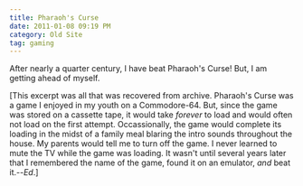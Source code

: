 ```yaml
---
title: Pharaoh's Curse
date: 2011-01-08 09:19 PM
category: Old Site
tag: gaming
---
```


After nearly a quarter century, I have beat Pharaoh's Curse! But, I am getting ahead of myself.

[This excerpt was all that was recovered from archive.  Pharaoh's Curse was a game I enjoyed in my youth on a Commodore-64.  But, since the game was stored on a cassette tape, it would take *forever* to load and would often not load on the first attempt.  Occassionally, the game would complete its loading in the midst of a family meal blaring the intro sounds throughout the house.  My parents would tell me to turn off the game.  I never learned to mute the TV while the game was loading.  It wasn't until several years later that I remembered the name of the game, found it on an emulator, *and* beat it.--*Ed*.]

